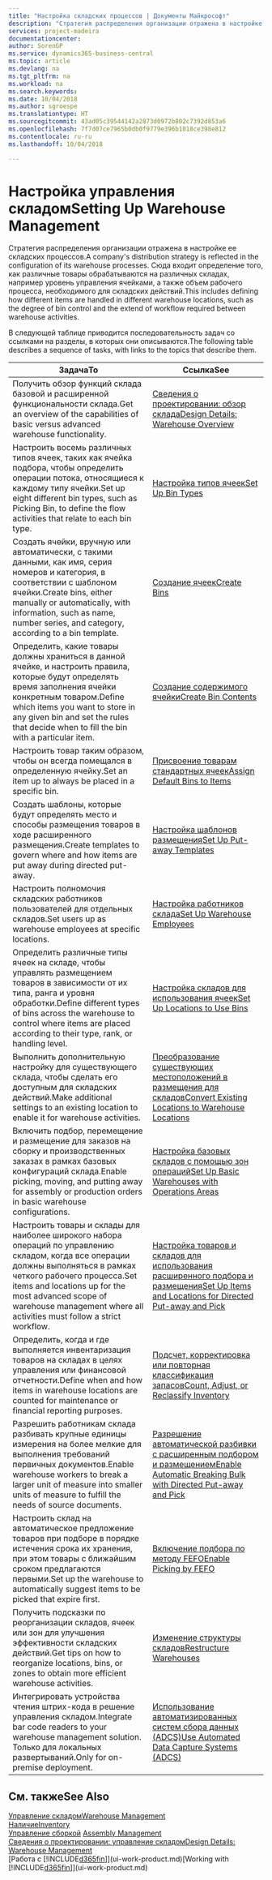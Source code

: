 ```yaml
---
title: "Настройка складских процессов | Документы Майкрософт"
description: "Стратегия распределения организации отражена в настройке ее складских процессов. Сюда входит определение того, как различные товары обрабатываются на различных складах, например уровень управления ячейками, а также объем рабочего процесса, необходимого для складских действий."
services: project-madeira
documentationcenter: 
author: SorenGP
ms.service: dynamics365-business-central
ms.topic: article
ms.devlang: na
ms.tgt_pltfrm: na
ms.workload: na
ms.search.keywords: 
ms.date: 10/04/2018
ms.author: sgroespe
ms.translationtype: HT
ms.sourcegitcommit: 43ad05c39544142a2873d0972b802c7392d853a6
ms.openlocfilehash: 7f7d07ce7965b0db0f9779e396b1818ce398e812
ms.contentlocale: ru-ru
ms.lasthandoff: 10/04/2018

---
```

# <a name="setting-up-warehouse-management"></a><span data-ttu-id="404d0-104">Настройка управления складом</span><span class="sxs-lookup"><span data-stu-id="404d0-104">Setting Up Warehouse Management</span></span>
<span data-ttu-id="404d0-105">Стратегия распределения организации отражена в настройке ее складских процессов.</span><span class="sxs-lookup"><span data-stu-id="404d0-105">A company's distribution strategy is reflected in the configuration of its warehouse processes.</span></span> <span data-ttu-id="404d0-106">Сюда входит определение того, как различные товары обрабатываются на различных складах, например уровень управления ячейками, а также объем рабочего процесса, необходимого для складских действий.</span><span class="sxs-lookup"><span data-stu-id="404d0-106">This includes defining how different items are handled in different warehouse locations, such as the degree of bin control and the extend of workflow required between warehouse activities.</span></span>  

 <span data-ttu-id="404d0-107">В следующей таблице приводится последовательность задач со ссылками на разделы, в которых они описываются.</span><span class="sxs-lookup"><span data-stu-id="404d0-107">The following table describes a sequence of tasks, with links to the topics that describe them.</span></span>   

|<span data-ttu-id="404d0-108">**Задача**</span><span class="sxs-lookup"><span data-stu-id="404d0-108">**To**</span></span>|<span data-ttu-id="404d0-109">**Ссылка**</span><span class="sxs-lookup"><span data-stu-id="404d0-109">**See**</span></span>|  
|------------|-------------|  
|<span data-ttu-id="404d0-110">Получить обзор функций склада базовой и расширенной функциональности склада.</span><span class="sxs-lookup"><span data-stu-id="404d0-110">Get an overview of the capabilities of basic versus advanced warehouse functionality.</span></span>|[<span data-ttu-id="404d0-111">Сведения о проектировании: обзор склада</span><span class="sxs-lookup"><span data-stu-id="404d0-111">Design Details: Warehouse Overview</span></span>](design-details-warehouse-overview.md)|  
|<span data-ttu-id="404d0-112">Настроить восемь различных типов ячеек, таких как ячейка подбора, чтобы определить операции потока, относящиеся к каждому типу ячейки.</span><span class="sxs-lookup"><span data-stu-id="404d0-112">Set up eight different bin types, such as Picking Bin, to define the flow activities that relate to each bin type.</span></span>|[<span data-ttu-id="404d0-113">Настройка типов ячеек</span><span class="sxs-lookup"><span data-stu-id="404d0-113">Set Up Bin Types</span></span>](warehouse-how-to-set-up-bin-types.md)|  
|<span data-ttu-id="404d0-114">Создать ячейки, вручную или автоматически, с такими данными, как имя, серия номеров и категория, в соответствии с шаблоном ячейки.</span><span class="sxs-lookup"><span data-stu-id="404d0-114">Create bins, either manually or automatically, with information, such as name, number series, and category, according to a bin template.</span></span>|[<span data-ttu-id="404d0-115">Создание ячеек</span><span class="sxs-lookup"><span data-stu-id="404d0-115">Create Bins</span></span>](warehouse-how-to-create-individual-bins.md)|  
|<span data-ttu-id="404d0-116">Определить, какие товары должны храниться в данной ячейке, и настроить правила, которые будут определять время заполнения ячейки конкретным товаром.</span><span class="sxs-lookup"><span data-stu-id="404d0-116">Define which items you want to store in any given bin and set the rules that decide when to fill the bin with a particular item.</span></span>|[<span data-ttu-id="404d0-117">Создание содержимого ячейки</span><span class="sxs-lookup"><span data-stu-id="404d0-117">Create Bin Contents</span></span>](warehouse-how-to-set-up-bin-contents.md)|  
|<span data-ttu-id="404d0-118">Настроить товар таким образом, чтобы он всегда помещался в определенную ячейку.</span><span class="sxs-lookup"><span data-stu-id="404d0-118">Set an item up to always be placed in a specific bin.</span></span>|[<span data-ttu-id="404d0-119">Присвоение товарам стандартных ячеек</span><span class="sxs-lookup"><span data-stu-id="404d0-119">Assign Default Bins to Items</span></span>](warehouse-how-to-assign-default-bins-to-items.md)|
|<span data-ttu-id="404d0-120">Создать шаблоны, которые будут определять место и способы размещения товаров в ходе расширенного размещения.</span><span class="sxs-lookup"><span data-stu-id="404d0-120">Create templates to govern where and how items are put away during directed put-away.</span></span>|[<span data-ttu-id="404d0-121">Настройка шаблонов размещения</span><span class="sxs-lookup"><span data-stu-id="404d0-121">Set Up Put-away Templates</span></span>](warehouse-how-to-set-up-put-away-templates.md)|
|<span data-ttu-id="404d0-122">Настроить полномочия складских работников пользователей для отдельных складов.</span><span class="sxs-lookup"><span data-stu-id="404d0-122">Set users up as warehouse employees at specific locations.</span></span>|[<span data-ttu-id="404d0-123">Настройка работников склада</span><span class="sxs-lookup"><span data-stu-id="404d0-123">Set Up Warehouse Employees</span></span>](warehouse-how-to-set-up-warehouse-employees.md)|
|<span data-ttu-id="404d0-124">Определить различные типы ячеек на складе, чтобы управлять размещением товаров в зависимости от их типа, ранга и уровня обработки.</span><span class="sxs-lookup"><span data-stu-id="404d0-124">Define different types of bins across the warehouse to control where items are placed according to their type, rank, or handling level.</span></span>|[<span data-ttu-id="404d0-125">Настройка складов для использования ячеек</span><span class="sxs-lookup"><span data-stu-id="404d0-125">Set Up Locations to Use Bins</span></span>](warehouse-how-to-set-up-locations-to-use-bins.md)|
|<span data-ttu-id="404d0-126">Выполнить дополнительную настройку для существующего склада, чтобы сделать его доступным для складских действий.</span><span class="sxs-lookup"><span data-stu-id="404d0-126">Make additional settings to an existing location to enable it for warehouse activities.</span></span>|[<span data-ttu-id="404d0-127">Преобразование существующих местоположений в размещения для складов</span><span class="sxs-lookup"><span data-stu-id="404d0-127">Convert Existing Locations to Warehouse Locations</span></span>](warehouse-how-to-convert-existing-locations-to-warehouse-locations.md)|
|<span data-ttu-id="404d0-128">Включить подбор, перемещение и размещение для заказов на сборку и производственных заказах в рамках базовых конфигураций склада.</span><span class="sxs-lookup"><span data-stu-id="404d0-128">Enable picking, moving, and putting away for assembly or production orders in basic warehouse configurations.</span></span>|[<span data-ttu-id="404d0-129">Настройка базовых складов с помощью зон операций</span><span class="sxs-lookup"><span data-stu-id="404d0-129">Set Up Basic Warehouses with Operations Areas</span></span>](warehouse-how-to-set-up-basic-warehouses-with-operations-areas.md)|  
|<span data-ttu-id="404d0-130">Настроить товары и склады для наиболее широкого набора операций по управлению складом, когда все операции должны выполняться в рамках четкого рабочего процесса.</span><span class="sxs-lookup"><span data-stu-id="404d0-130">Set items and locations up for the most advanced scope of warehouse management where all activities must follow a strict workflow.</span></span>|[<span data-ttu-id="404d0-131">Настройка товаров и складов для использования расширенного подбора и размещения</span><span class="sxs-lookup"><span data-stu-id="404d0-131">Set Up Items and Locations for Directed Put-away and Pick</span></span>](warehouse-how-to-set-up-items-for-directed-put-away-and-pick.md)|  
|<span data-ttu-id="404d0-132">Определить, когда и где выполняется инвентаризация товаров на складах в целях управления или финансовой отчетности.</span><span class="sxs-lookup"><span data-stu-id="404d0-132">Define when and how items in warehouse locations are counted for maintenance or financial reporting purposes.</span></span>|[<span data-ttu-id="404d0-133">Подсчет, корректировка или повторная классификация запасов</span><span class="sxs-lookup"><span data-stu-id="404d0-133">Count, Adjust, or Reclassify Inventory</span></span>](inventory-how-count-adjust-reclassify.md)|
|<span data-ttu-id="404d0-134">Разрешить работникам склада разбивать крупные единицы измерения на более мелкие для выполнения требований первичных документов.</span><span class="sxs-lookup"><span data-stu-id="404d0-134">Enable warehouse workers to break a larger unit of measure into smaller units of measure to fulfill the needs of source documents.</span></span>|[<span data-ttu-id="404d0-135">Разрешение автоматической разбивки с расширенным подбором и размещением</span><span class="sxs-lookup"><span data-stu-id="404d0-135">Enable Automatic Breaking Bulk with Directed Put-away and Pick</span></span>](warehouse-enable-automatic-breaking-bulk-with-directed-put-away-and-pick.md)|  
|<span data-ttu-id="404d0-136">Настроить склад на автоматическое предложение товаров при подборе в порядке истечения срока их хранения, при этом товары с ближайшим сроком предлагаются первыми.</span><span class="sxs-lookup"><span data-stu-id="404d0-136">Set up the warehouse to automatically suggest items to be picked that expire first.</span></span>|[<span data-ttu-id="404d0-137">Включение подбора по методу FEFO</span><span class="sxs-lookup"><span data-stu-id="404d0-137">Enable Picking by FEFO</span></span>](warehouse-picking-by-fefo.md)|
|<span data-ttu-id="404d0-138">Получить подсказки по реорганизации складов, ячеек или зон для улучшения эффективности складских действий.</span><span class="sxs-lookup"><span data-stu-id="404d0-138">Get tips on how to reorganize locations, bins, or zones to obtain more efficient warehouse activities.</span></span>|[<span data-ttu-id="404d0-139">Изменение структуры складов</span><span class="sxs-lookup"><span data-stu-id="404d0-139">Restructure Warehouses</span></span>](warehouse-how-to-restructure-warehouses.md)|
|<span data-ttu-id="404d0-140">Интегрировать устройства чтения штрих-кода в решение управления складом.</span><span class="sxs-lookup"><span data-stu-id="404d0-140">Integrate bar code readers to your warehouse management solution.</span></span> <span data-ttu-id="404d0-141">Только для локальных развертываний.</span><span class="sxs-lookup"><span data-stu-id="404d0-141">Only for on-premise deployment.</span></span>|[<span data-ttu-id="404d0-142">Использование автоматизированных систем сбора данных (ADCS)</span><span class="sxs-lookup"><span data-stu-id="404d0-142">Use Automated Data Capture Systems (ADCS)</span></span>](warehouse-use-automated-data-capture-systems-adcs.md)|

## <a name="see-also"></a><span data-ttu-id="404d0-143">См. также</span><span class="sxs-lookup"><span data-stu-id="404d0-143">See Also</span></span>  
[<span data-ttu-id="404d0-144">Управление складом</span><span class="sxs-lookup"><span data-stu-id="404d0-144">Warehouse Management</span></span>](warehouse-manage-warehouse.md)  
[<span data-ttu-id="404d0-145">Наличие</span><span class="sxs-lookup"><span data-stu-id="404d0-145">Inventory</span></span>](inventory-manage-inventory.md)  
<span data-ttu-id="404d0-146">[Управление сборкой](assembly-assemble-items.md)  </span><span class="sxs-lookup"><span data-stu-id="404d0-146">[Assembly Management](assembly-assemble-items.md)  </span></span>  
[<span data-ttu-id="404d0-147">Сведения о проектировании: управление складом</span><span class="sxs-lookup"><span data-stu-id="404d0-147">Design Details: Warehouse Management</span></span>](design-details-warehouse-management.md)  
<span data-ttu-id="404d0-148">[Работа с [!INCLUDE[d365fin](includes/d365fin_md.md)]](ui-work-product.md)</span><span class="sxs-lookup"><span data-stu-id="404d0-148">[Working with [!INCLUDE[d365fin](includes/d365fin_md.md)]](ui-work-product.md)</span></span>

